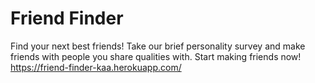 # Friend Finder
Find your next best friends!
Take our brief personality survey and make friends with people you share qualities with. Start making friends now! https://friend-finder-kaa.herokuapp.com/

